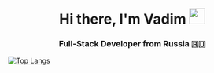 

<!--
**VadimSmirnov213/VadimSmirnov213** is a ✨ _special_ ✨ repository because its `README.md` (this file) appears on your GitHub profile.

Here are some ideas to get you started:

- 🔭 I’m currently working on ...
- 🌱 I’m currently learning ...
- 👯 I’m looking to collaborate on ...
- 🤔 I’m looking for help with ...
- 💬 Ask me about ...
- 📫 How to reach me: ...
- 😄 Pronouns: ...
- ⚡ Fun fact: ...
-->

<h1 align="center">Hi there, I'm Vadim</a> 
<img src="https://github.com/blackcater/blackcater/raw/main/images/Hi.gif" height="32"/></h1>
<h3 align="center">Full-Stack Developer from Russia 🇷🇺</h3>



[![Top Langs](https://github-readme-stats.vercel.app/api/top-langs/?username=VadimSmirnov213&layout=compact&theme=vision-friendly-dark)](https://github.com/anuraghazra/github-readme-stats)



